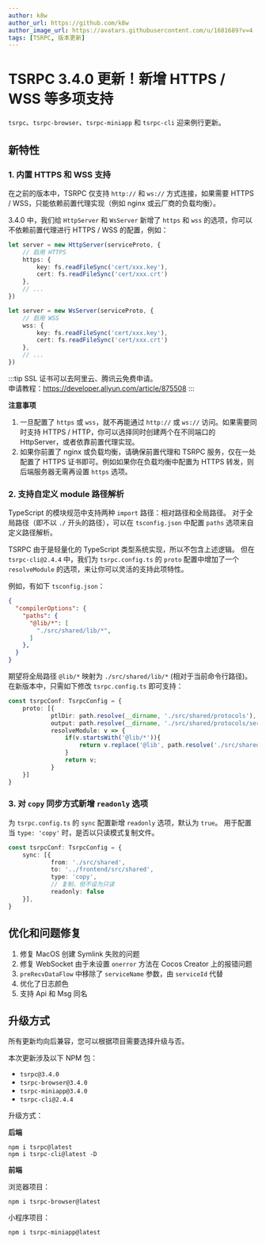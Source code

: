 ```yaml
---
author: k8w
author_url: https://github.com/k8w
author_image_url: https://avatars.githubusercontent.com/u/1681689?v=4
tags: [TSRPC, 版本更新]
---
```


# TSRPC 3.4.0 更新！新增 HTTPS / WSS 等多项支持

`tsrpc`、`tsrpc-browser`、`tsrpc-miniapp` 和 `tsrpc-cli` 迎来例行更新。

## 新特性

### 1. 内置 HTTPS 和 WSS 支持

在之前的版本中，TSRPC 仅支持 `http://` 和 `ws://` 方式连接，如果需要 HTTPS / WSS，只能依赖前置代理实现（例如 nginx 或云厂商的负载均衡）。

3.4.0 中，我们给 `HttpServer` 和 `WsServer` 新增了 `https` 和 `wss` 的选项，你可以不依赖前置代理进行 HTTPS / WSS 的配置，例如：

```ts
let server = new HttpServer(serviceProto, {
    // 启用 HTTPS
    https: {
        key: fs.readFileSync('cert/xxx.key'),
        cert: fs.readFileSync('cert/xxx.crt')
    },
    // ...
})
```

```ts
let server = new WsServer(serviceProto, {
    // 启用 WSS
    wss: {
        key: fs.readFileSync('cert/xxx.key'),
        cert: fs.readFileSync('cert/xxx.crt')
    },
    // ...
})
```

:::tip
SSL 证书可以去阿里云、腾讯云免费申请。<br/>
申请教程：https://developer.aliyun.com/article/875508
:::

**注意事项**

1. 一旦配置了 `https` 或 `wss`，就不再能通过 `http://` 或 `ws://` 访问。如果需要同时支持 HTTPS / HTTP，你可以选择同时创建两个在不同端口的 HttpServer，或者依靠前置代理实现。
2. 如果你前置了 nginx 或负载均衡，请确保前置代理和 TSRPC 服务，仅在一处配置了 HTTPS 证书即可。例如如果你在负载均衡中配置为 HTTPS 转发，则后端服务器无需再设置 `https` 选项。

### 2. 支持自定义 module 路径解析

TypeScript 的模块规范中支持两种 `import` 路径：相对路径和全局路径。
对于全局路径（即不以 `./` 开头的路径），可以在 `tsconfig.json` 中配置 `paths` 选项来自定义路径解析。

TSRPC 由于是轻量化的 TypeScript 类型系统实现，所以不包含上述逻辑。
但在 `tsrpc-cli@2.4.4` 中，我们为 `tsrpc.config.ts` 的 `proto` 配置中增加了一个 `resolveModule` 的选项，来让你可以灵活的支持此项特性。

例如，有如下 `tsconfig.json`：

```json title=tsconfig.json
{
  "compilerOptions": {
    "paths": {
      "@lib/*": [
        "./src/shared/lib/*",
      ]
    },
  }
}
```

期望将全局路径 `@lib/*` 映射为 `./src/shared/lib/*` (相对于当前命令行路径)。在新版本中，只需如下修改 `tsrpc.config.ts` 即可支持：

```ts title=tsrpc.config.ts
const tsrpcConf: TsrpcConfig = {
    proto: [{
            ptlDir: path.resolve(__dirname, './src/shared/protocols'),
            output: path.resolve(__dirname, './src/shared/protocols/serviceProto.ts'),
            resolveModule: v => {
                if(v.startsWith('@lib/*')){
                    return v.replace('@lib', path.resolve('./src/shared/lib'));
                }
                return v;
            }
    }]
}
```

### 3. 对 `copy` 同步方式新增 `readonly` 选项

为 `tsrpc.config.ts` 的 `sync` 配置新增 `readonly` 选项，默认为 `true`。
用于配置当 `type: 'copy'` 时，是否以只读模式复制文件。

```ts title=tsrpc.config.ts
const tsrpcConf: TsrpcConfig = {
    sync: [{
            from: './src/shared',
            to: '../frontend/src/shared',
            type: 'copy',
            // 复制，但不设为只读
            readonly: false
    }],
}
```

## 优化和问题修复

1. 修复 MacOS 创建 Symlink 失败的问题
2. 修复 WebSocket 由于未设置 `onerror` 方法在 Cocos Creator 上的报错问题
3. `preRecvDataFlow` 中移除了 `serviceName` 参数，由 `serviceId` 代替
4. 优化了日志颜色
5. 支持 Api 和 Msg 同名

## 升级方式

所有更新均向后兼容，您可以根据项目需要选择升级与否。

本次更新涉及以下 NPM 包：
- `tsrpc@3.4.0`
- `tsrpc-browser@3.4.0`
- `tsrpc-miniapp@3.4.0`
- `tsrpc-cli@2.4.4`

升级方式：

**后端**
```
npm i tsrpc@latest
npm i tsrpc-cli@latest -D
```

**前端**

浏览器项目：
```
npm i tsrpc-browser@latest
```

小程序项目：
```
npm i tsrpc-miniapp@latest
```